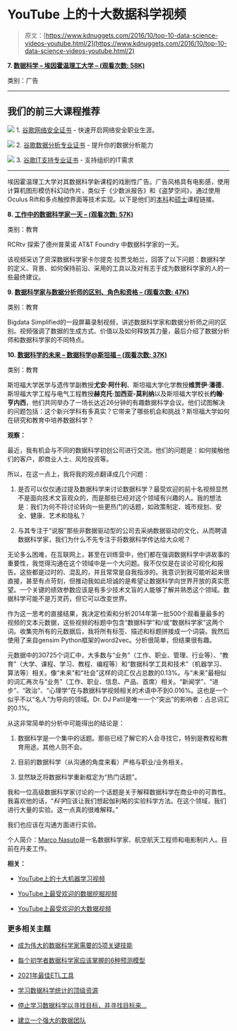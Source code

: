# YouTube 上的十大数据科学视频

> 原文：[https://www.kdnuggets.com/2016/10/top-10-data-science-videos-youtube.html/2](https://www.kdnuggets.com/2016/10/top-10-data-science-videos-youtube.html/2)

**7\. [数据科学 – 埃因霍温理工大学 – (观看次数: 58K)](https://www.youtube.com/watch?v=7IJfSC8o6Y4)**

类别：广告

* * *

## 我们的前三大课程推荐

![](../Images/0244c01ba9267c002ef39d4907e0b8fb.png) 1\. [谷歌网络安全证书](https://www.kdnuggets.com/google-cybersecurity) - 快速开启网络安全职业生涯。

![](../Images/e225c49c3c91745821c8c0368bf04711.png) 2\. [谷歌数据分析专业证书](https://www.kdnuggets.com/google-data-analytics) - 提升你的数据分析能力

![](../Images/0244c01ba9267c002ef39d4907e0b8fb.png) 3\. [谷歌IT支持专业证书](https://www.kdnuggets.com/google-itsupport) - 支持组织的IT需求

* * *

埃因霍温理工大学对其数据科学新课程的戏剧性广告。广告风格具有电影感，使用计算机图形模仿科幻动作片，类似于《少数派报告》和《盗梦空间》，通过使用Oculus Rift和多点触控界面等技术实现。以下是他们的[本科](https://www.tue.nl/en/education/tue-bachelor-college/undergraduate-programs/data-science/)和[硕士](https://www.tue.nl/en/education/tue-graduate-school/masters-programs/data-science-in-engineering/)课程链接。

**8\. [工作中的数据科学家一天 – (观看次数: 57K)](https://www.youtube.com/watch?v=EaptTxhh6sM)**

类别：教育

RCRtv 探索了德州普莱诺 AT&T Foundry 中数据科学家的一天。

该视频采访了资深数据科学家卡尔提克·拉贾戈帕兰，回答了以下问题：数据科学的定义、背景、如何保持前沿、采用的工具以及对有志于成为数据科学家的人的一些最终建议。

**9\. [数据科学家与数据分析师的区别、角色和资格 – (观看次数: 47K)](https://www.youtube.com/watch?v=GiWqKE-yznE)**

类别：教育

Bigdata Simplified的一段屏幕录制视频，讲述数据科学家和数据分析师之间的区别。视频强调了数据的生成方式、价值以及如何释放其力量，最后介绍了数据分析师和数据科学家的不同特点。

**10\. [数据科学的未来 – 数据科学@斯坦福 – (观看次数: 37K)](https://www.youtube.com/watch?v=hxXIJnjC_HI)**

类别：教育

斯坦福大学医学与遗传学副教授**尤安·阿什利**、斯坦福大学化学教授**维贾伊·潘德**、斯坦福大学工程与电气工程教授**赫克托·加西亚-莫利纳**以及斯坦福大学校长**约翰·亨内西**，他们共同举办了一场长达近26分钟的有趣数据科学会议。他们试图解决的问题包括：这个新兴学科有多真实？它带来了哪些机会和挑战？斯坦福大学如何在研究和教育中培养数据科学？

**观察：**

最近，我有机会与不同的数据科学初创公司进行交流。他们的问题是：如何接触他们的客户，即商业人士、风险投资等。

所以，在这一点上，我将我的观点翻译成几个问题：

1.  是否可以仅仅通过提及数据科学来讨论数据科学？最受欢迎的前十名视频显然不是面向技术文盲观众的，而是那些已经对这个领域有兴趣的人。我的想法是：我们为何不将讨论转向一些更热门的话题，如政策制定、城市规划、安全、健康、艺术和隐私？

1.  与其专注于“说服”那些非数据驱动型的公司去采纳数据驱动的文化，从而聘请数据科学家，我们为什么不先专注于将数据科学传达给大众呢？

无论多么困难，在互联网上，甚至在训练营中，他们都在强调数据科学中讲故事的重要性，我觉得沟通在这个领域中是一个大问题。我不仅仅是在谈论可视化和报告。这些都是过时的、混乱的，并且常常是自我指涉的。我意识到我可能听起来很直接，甚至有点苛刻，但推动我如此坦诚的是希望让数据科学向世界开放的真实愿望。一个关键的绩效参数应该是有多少技术文盲的人能够了解并熟悉这个领域。数据科学可能不是万灵药，但它可以改变世界。

作为这一思考的直接结果，我决定检索和分析2014年第一批500个观看量最多的视频的文本元数据，这些视频的标题中包含“数据科学”和/或“数据科学家”这两个词。收集完所有的元数据后，我将所有标签、描述和标题拼接成一个词袋。我然后使用了来自gensim Python框架的word2vec。分析很简单，但结果很有趣。

元数据中的30725个词汇中，大多数与“业务”（工作、职业、管理、行业等）、“教育”（大学、课程、学习、教程、编程等）和“数据科学工具和技术”（机器学习、算法等）相关。像“未来”和“社会”这样的词汇仅占总数的0.13%。与“未来”最相似的词汇再次与“业务”（工作、职业、信息、产品、首席）相关。“新闻学”、“进步”、“政治”、“心理学”在与数据科学视频相关的术语中不到0.016%。这也是一个似乎不以“名人”为导向的领域。Dr. DJ Patil是唯一一个“突出”的影响者：占总词汇的0.1%。

从这非常简单的分析中可能得出的结论是：

1.  数据科学是一个集中的话题。那些已经了解它的人会寻找它，特别是教程和教育用途。其他人则不会。

1.  目前的数据科学（从沟通的角度来看）严格与职业/业务相关。

1.  显然缺乏将数据科学重新框定为“热门话题”。

我和一位高级数据科学家讨论的一个话题是关于解释数据科学在商业中的可靠性。我喜欢他的话，“*科学*应该让我们想起伽利略的实验科学方法。在这个领域，我们进行大量的实验。这一点真的很难解释。”

我们也应该在沟通方面进行实验。

个人简介：[Marco Nasuto](https://www.linkedin.com/in/marco-giuseppe-nasuto-276a8888)是一名数据科学家、航空航天工程师和电影制片人。目前在丹麦工作。

**相关：**

+   [YouTube上的十大机器学习视频](/2015/06/top-10-machine-learning-videos-youtube.html)

+   [YouTube上最受欢迎的数据挖掘视频](/2015/05/most-viewed-data-mining-videos-youtube.html)

+   [YouTube上最受欢迎的大数据视频](/2015/05/most-viewed-big-data-videos-youtube.html)

### 更多相关主题

+   [成为伟大的数据科学家需要的5项关键技能](https://www.kdnuggets.com/2021/12/5-key-skills-needed-become-great-data-scientist.html)

+   [每个初学者数据科学家应该掌握的6种预测模型](https://www.kdnuggets.com/2021/12/6-predictive-models-every-beginner-data-scientist-master.html)

+   [2021年最佳ETL工具](https://www.kdnuggets.com/2021/12/mozart-best-etl-tools-2021.html)

+   [学习数据科学统计的顶级资源](https://www.kdnuggets.com/2021/12/springboard-top-resources-learn-data-science-statistics.html)

+   [停止学习数据科学以寻找目标，并寻找目标来…](https://www.kdnuggets.com/2021/12/stop-learning-data-science-find-purpose.html)

+   [建立一个强大的数据团队](https://www.kdnuggets.com/2021/12/build-solid-data-team.html)
